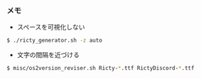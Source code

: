 ### メモ

- スペースを可視化しない
```bash
$ ./ricty_generator.sh -z auto
```

- 文字の間隔を近づける
```bash
$ misc/os2version_reviser.sh Ricty-*.ttf RictyDiscord-*.ttf
```
